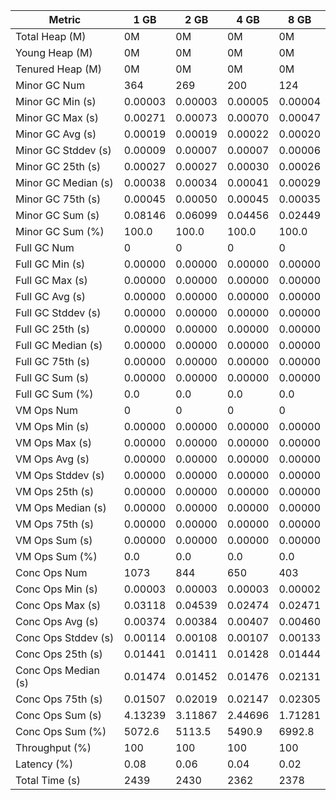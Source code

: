 | Metric | 1 GB | 2 GB | 4 GB | 8 GB |
|------|----|----|----|----|
| Total Heap (M) | 0M | 0M | 0M | 0M |
| Young Heap (M) | 0M | 0M | 0M | 0M |
| Tenured Heap (M) | 0M | 0M | 0M | 0M |
| Minor GC Num | 364 | 269 | 200 | 124 |
| Minor GC Min (s) | 0.00003 | 0.00003 | 0.00005 | 0.00004 |
| Minor GC Max (s) | 0.00271 | 0.00073 | 0.00070 | 0.00047 |
| Minor GC Avg (s) | 0.00019 | 0.00019 | 0.00022 | 0.00020 |
| Minor GC Stddev (s) | 0.00009 | 0.00007 | 0.00007 | 0.00006 |
| Minor GC 25th (s) | 0.00027 | 0.00027 | 0.00030 | 0.00026 |
| Minor GC Median (s) | 0.00038 | 0.00034 | 0.00041 | 0.00029 |
| Minor GC 75th (s) | 0.00045 | 0.00050 | 0.00045 | 0.00035 |
| Minor GC Sum (s) | 0.08146 | 0.06099 | 0.04456 | 0.02449 |
| Minor GC Sum (%) | 100.0 | 100.0 | 100.0 | 100.0 |
| Full GC Num | 0 | 0 | 0 | 0 |
| Full GC Min (s) | 0.00000 | 0.00000 | 0.00000 | 0.00000 |
| Full GC Max (s) | 0.00000 | 0.00000 | 0.00000 | 0.00000 |
| Full GC Avg (s) | 0.00000 | 0.00000 | 0.00000 | 0.00000 |
| Full GC Stddev (s) | 0.00000 | 0.00000 | 0.00000 | 0.00000 |
| Full GC 25th (s) | 0.00000 | 0.00000 | 0.00000 | 0.00000 |
| Full GC Median (s) | 0.00000 | 0.00000 | 0.00000 | 0.00000 |
| Full GC 75th (s) | 0.00000 | 0.00000 | 0.00000 | 0.00000 |
| Full GC Sum (s) | 0.00000 | 0.00000 | 0.00000 | 0.00000 |
| Full GC Sum (%) | 0.0 | 0.0 | 0.0 | 0.0 |
| VM Ops Num | 0 | 0 | 0 | 0 |
| VM Ops Min (s) | 0.00000 | 0.00000 | 0.00000 | 0.00000 |
| VM Ops Max (s) | 0.00000 | 0.00000 | 0.00000 | 0.00000 |
| VM Ops Avg (s) | 0.00000 | 0.00000 | 0.00000 | 0.00000 |
| VM Ops Stddev (s) | 0.00000 | 0.00000 | 0.00000 | 0.00000 |
| VM Ops 25th (s) | 0.00000 | 0.00000 | 0.00000 | 0.00000 |
| VM Ops Median (s) | 0.00000 | 0.00000 | 0.00000 | 0.00000 |
| VM Ops 75th (s) | 0.00000 | 0.00000 | 0.00000 | 0.00000 |
| VM Ops Sum (s) | 0.00000 | 0.00000 | 0.00000 | 0.00000 |
| VM Ops Sum (%) | 0.0 | 0.0 | 0.0 | 0.0 |
| Conc Ops Num | 1073 | 844 | 650 | 403 |
| Conc Ops Min (s) | 0.00003 | 0.00003 | 0.00003 | 0.00002 |
| Conc Ops Max (s) | 0.03118 | 0.04539 | 0.02474 | 0.02471 |
| Conc Ops Avg (s) | 0.00374 | 0.00384 | 0.00407 | 0.00460 |
| Conc Ops Stddev (s) | 0.00114 | 0.00108 | 0.00107 | 0.00133 |
| Conc Ops 25th (s) | 0.01441 | 0.01411 | 0.01428 | 0.01444 |
| Conc Ops Median (s) | 0.01474 | 0.01452 | 0.01476 | 0.02131 |
| Conc Ops 75th (s) | 0.01507 | 0.02019 | 0.02147 | 0.02305 |
| Conc Ops Sum (s) | 4.13239 | 3.11867 | 2.44696 | 1.71281 |
| Conc Ops Sum (%) | 5072.6 | 5113.5 | 5490.9 | 6992.8 |
| Throughput (%) | 100 | 100 | 100 | 100 |
| Latency (%) | 0.08 | 0.06 | 0.04 | 0.02 |
| Total Time (s) | 2439 | 2430 | 2362 | 2378 |
